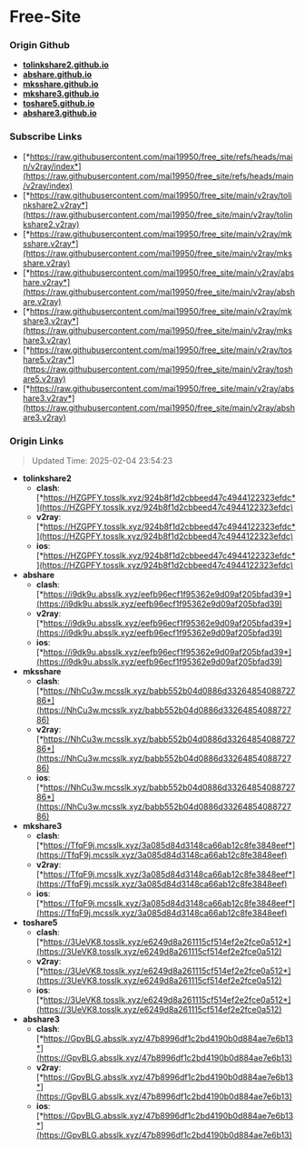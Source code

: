 # Free-Site

### Origin Github

- [**tolinkshare2.github.io**](https://github.com/tolinkshare2/tolinkshare2.github.io)
- [**abshare.github.io**](https://github.com/abshare/abshare.github.io)
- [**mksshare.github.io**](https://github.com/mksshare/mksshare.github.io)
- [**mkshare3.github.io**](https://github.com/mkshare3/mkshare3.github.io)
- [**toshare5.github.io**](https://github.com/toshare5/toshare5.github.io)
- [**abshare3.github.io**](https://github.com/abshare3/abshare3.github.io)

### Subscribe Links

- [*https://raw.githubusercontent.com/mai19950/free_site/refs/heads/main/v2ray/index*](https://raw.githubusercontent.com/mai19950/free_site/refs/heads/main/v2ray/index)
- [*https://raw.githubusercontent.com/mai19950/free_site/main/v2ray/tolinkshare2.v2ray*](https://raw.githubusercontent.com/mai19950/free_site/main/v2ray/tolinkshare2.v2ray)
- [*https://raw.githubusercontent.com/mai19950/free_site/main/v2ray/mksshare.v2ray*](https://raw.githubusercontent.com/mai19950/free_site/main/v2ray/mksshare.v2ray)
- [*https://raw.githubusercontent.com/mai19950/free_site/main/v2ray/abshare.v2ray*](https://raw.githubusercontent.com/mai19950/free_site/main/v2ray/abshare.v2ray)
- [*https://raw.githubusercontent.com/mai19950/free_site/main/v2ray/mkshare3.v2ray*](https://raw.githubusercontent.com/mai19950/free_site/main/v2ray/mkshare3.v2ray)
- [*https://raw.githubusercontent.com/mai19950/free_site/main/v2ray/toshare5.v2ray*](https://raw.githubusercontent.com/mai19950/free_site/main/v2ray/toshare5.v2ray)
- [*https://raw.githubusercontent.com/mai19950/free_site/main/v2ray/abshare3.v2ray*](https://raw.githubusercontent.com/mai19950/free_site/main/v2ray/abshare3.v2ray)

### Origin Links

> Updated Time: 2025-02-04 23:54:23

- **tolinkshare2**
  - **clash**: [*https://HZGPFY.tosslk.xyz/924b8f1d2cbbeed47c4944122323efdc*](https://HZGPFY.tosslk.xyz/924b8f1d2cbbeed47c4944122323efdc)
  - **v2ray**: [*https://HZGPFY.tosslk.xyz/924b8f1d2cbbeed47c4944122323efdc*](https://HZGPFY.tosslk.xyz/924b8f1d2cbbeed47c4944122323efdc)
  - **ios**: [*https://HZGPFY.tosslk.xyz/924b8f1d2cbbeed47c4944122323efdc*](https://HZGPFY.tosslk.xyz/924b8f1d2cbbeed47c4944122323efdc)
- **abshare**
  - **clash**: [*https://i9dk9u.absslk.xyz/eefb96ecf1f95362e9d09af205bfad39*](https://i9dk9u.absslk.xyz/eefb96ecf1f95362e9d09af205bfad39)
  - **v2ray**: [*https://i9dk9u.absslk.xyz/eefb96ecf1f95362e9d09af205bfad39*](https://i9dk9u.absslk.xyz/eefb96ecf1f95362e9d09af205bfad39)
  - **ios**: [*https://i9dk9u.absslk.xyz/eefb96ecf1f95362e9d09af205bfad39*](https://i9dk9u.absslk.xyz/eefb96ecf1f95362e9d09af205bfad39)
- **mksshare**
  - **clash**: [*https://NhCu3w.mcsslk.xyz/babb552b04d0886d3326485408872786*](https://NhCu3w.mcsslk.xyz/babb552b04d0886d3326485408872786)
  - **v2ray**: [*https://NhCu3w.mcsslk.xyz/babb552b04d0886d3326485408872786*](https://NhCu3w.mcsslk.xyz/babb552b04d0886d3326485408872786)
  - **ios**: [*https://NhCu3w.mcsslk.xyz/babb552b04d0886d3326485408872786*](https://NhCu3w.mcsslk.xyz/babb552b04d0886d3326485408872786)
- **mkshare3**
  - **clash**: [*https://TfqF9j.mcsslk.xyz/3a085d84d3148ca66ab12c8fe3848eef*](https://TfqF9j.mcsslk.xyz/3a085d84d3148ca66ab12c8fe3848eef)
  - **v2ray**: [*https://TfqF9j.mcsslk.xyz/3a085d84d3148ca66ab12c8fe3848eef*](https://TfqF9j.mcsslk.xyz/3a085d84d3148ca66ab12c8fe3848eef)
  - **ios**: [*https://TfqF9j.mcsslk.xyz/3a085d84d3148ca66ab12c8fe3848eef*](https://TfqF9j.mcsslk.xyz/3a085d84d3148ca66ab12c8fe3848eef)
- **toshare5**
  - **clash**: [*https://3UeVK8.tosslk.xyz/e6249d8a261115cf514ef2e2fce0a512*](https://3UeVK8.tosslk.xyz/e6249d8a261115cf514ef2e2fce0a512)
  - **v2ray**: [*https://3UeVK8.tosslk.xyz/e6249d8a261115cf514ef2e2fce0a512*](https://3UeVK8.tosslk.xyz/e6249d8a261115cf514ef2e2fce0a512)
  - **ios**: [*https://3UeVK8.tosslk.xyz/e6249d8a261115cf514ef2e2fce0a512*](https://3UeVK8.tosslk.xyz/e6249d8a261115cf514ef2e2fce0a512)
- **abshare3**
  - **clash**: [*https://GpvBLG.absslk.xyz/47b8996df1c2bd4190b0d884ae7e6b13*](https://GpvBLG.absslk.xyz/47b8996df1c2bd4190b0d884ae7e6b13)
  - **v2ray**: [*https://GpvBLG.absslk.xyz/47b8996df1c2bd4190b0d884ae7e6b13*](https://GpvBLG.absslk.xyz/47b8996df1c2bd4190b0d884ae7e6b13)
  - **ios**: [*https://GpvBLG.absslk.xyz/47b8996df1c2bd4190b0d884ae7e6b13*](https://GpvBLG.absslk.xyz/47b8996df1c2bd4190b0d884ae7e6b13)
